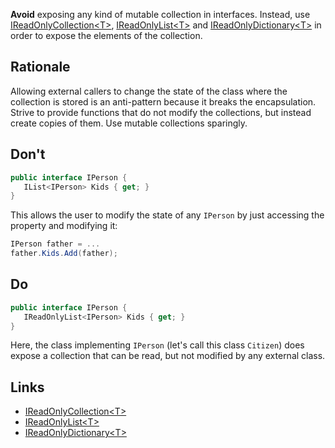 **Avoid** exposing any kind of mutable collection in interfaces. Instead, use [IReadOnlyCollection\<T\>](https://docs.microsoft.com/en-us/dotnet/api/system.collections.generic.ireadonlycollection-1?view=netcore-3.0), [IReadOnlyList\<T\>](https://docs.microsoft.com/en-us/dotnet/api/system.collections.generic.ireadonlylist-1?view=netcore-3.0) and [IReadOnlyDictionary\<T\>](https://docs.microsoft.com/en-us/dotnet/api/system.collections.generic.ireadonlydictionary-2?view=netcore-3.0) in order to expose the elements of the collection.

## Rationale

Allowing external callers to change the state of the class where the collection is stored is an anti-pattern because it breaks the encapsulation. Strive to provide functions that do not modify the collections, but instead create copies of them. Use mutable collections sparingly.

## Don't

```csharp
public interface IPerson {
   IList<IPerson> Kids { get; }
}
```

This allows the user to modify the state of any `IPerson` by just accessing the property and modifying it:

```csharp
IPerson father = ...
father.Kids.Add(father);
```

## Do

```csharp
public interface IPerson {
   IReadOnlyList<IPerson> Kids { get; }
}
```

Here, the class implementing `IPerson` (let's call this class `Citizen`) does expose a collection that can be read, but not modified by any external class. 

## Links

* [IReadOnlyCollection\<T\> ](https://docs.microsoft.com/en-us/dotnet/api/system.collections.generic.ireadonlycollection-1?view=netcore-3.0)
* [IReadOnlyList\<T\>](https://docs.microsoft.com/en-us/dotnet/api/system.collections.generic.ireadonlylist-1?view=netcore-3.0) 
* [IReadOnlyDictionary\<T\>](https://docs.microsoft.com/en-us/dotnet/api/system.collections.generic.ireadonlydictionary-2?view=netcore-3.0)
